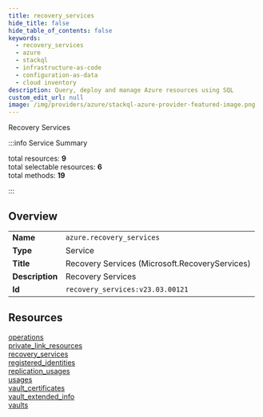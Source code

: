 ```yaml
---
title: recovery_services
hide_title: false
hide_table_of_contents: false
keywords:
  - recovery_services
  - azure
  - stackql
  - infrastructure-as-code
  - configuration-as-data
  - cloud inventory
description: Query, deploy and manage Azure resources using SQL
custom_edit_url: null
image: /img/providers/azure/stackql-azure-provider-featured-image.png
---
```

Recovery Services  
    
:::info Service Summary

<div class="row">
<div class="providerDocColumn">
<span>total resources:&nbsp;<b>9</b></span><br />
<span>total selectable resources:&nbsp;<b>6</b></span><br />
<span>total methods:&nbsp;<b>19</b></span><br />
</div>
</div>

:::

## Overview
<table><tbody>
<tr><td><b>Name</b></td><td><code>azure.recovery_services</code></td></tr>
<tr><td><b>Type</b></td><td>Service</td></tr>
<tr><td><b>Title</b></td><td>Recovery Services (Microsoft.RecoveryServices)</td></tr>
<tr><td><b>Description</b></td><td>Recovery Services</td></tr>
<tr><td><b>Id</b></td><td><code>recovery_services:v23.03.00121</code></td></tr>
</tbody></table>

## Resources
<div class="row">
<div class="providerDocColumn">
<a href="/providers/azure/recovery_services/operations/">operations</a><br />
<a href="/providers/azure/recovery_services/private_link_resources/">private_link_resources</a><br />
<a href="/providers/azure/recovery_services/recovery_services/">recovery_services</a><br />
<a href="/providers/azure/recovery_services/registered_identities/">registered_identities</a><br />
<a href="/providers/azure/recovery_services/replication_usages/">replication_usages</a><br />
</div>
<div class="providerDocColumn">
<a href="/providers/azure/recovery_services/usages/">usages</a><br />
<a href="/providers/azure/recovery_services/vault_certificates/">vault_certificates</a><br />
<a href="/providers/azure/recovery_services/vault_extended_info/">vault_extended_info</a><br />
<a href="/providers/azure/recovery_services/vaults/">vaults</a><br />
</div>
</div>
